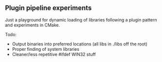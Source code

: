 Plugin pipeline experiments
---------------------------

Just a playground for dynamic loading of libraries following a plugin pattern
and experiments in CMake.

Todo:

 * Output binaries into preferred locations (all libs in ./libs off the root)
 * Proper finding of system libraries
 * Cleaner/less repetitive #ifdef WIN32 stuff


